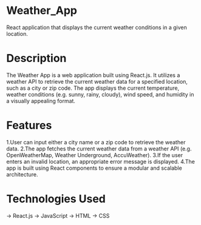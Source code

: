 # Weather_App
React application that displays the current weather conditions in a given location.

# Description
The Weather App is a web application built using React.js. It utilizes a weather API to retrieve the current weather data for a specified location, such as a city or zip code. The app displays the current temperature, weather conditions (e.g. sunny, rainy, cloudy), wind speed, and humidity in a visually appealing format.
# Features
1.User can input either a city name or a zip code to retrieve the weather data.
2.The app fetches the current weather data from a weather API (e.g. OpenWeatherMap, Weather Underground, AccuWeather).
3.If the user enters an invalid location, an appropriate error message is displayed.
4.The app is built using React components to ensure a modular and scalable architecture.

# Technologies Used
-> React.js
-> JavaScript
-> HTML
-> CSS
